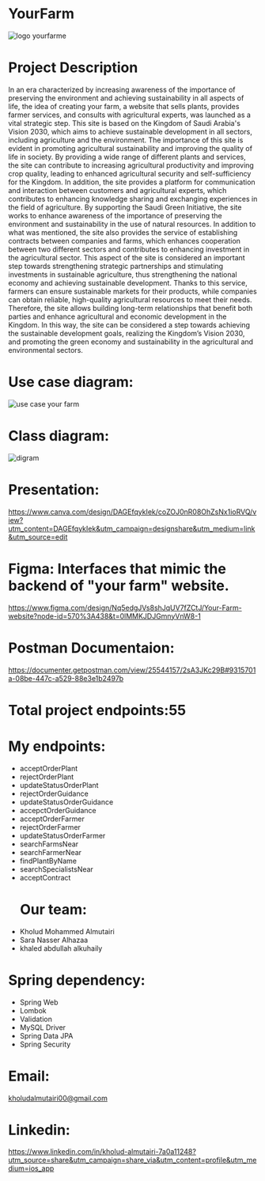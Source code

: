 # YourFarm
![logo yourfarme](https://github.com/KholudAlmutairi/YourFarm/assets/111551346/f39822f0-060d-4d38-a848-5121681489c8)

# Project Description
In an era characterized by increasing awareness of the importance of preserving the environment and achieving sustainability in all aspects of life, the idea of creating your farm, a website that sells plants, provides farmer services, and consults with agricultural experts, was launched as a vital strategic step. This site is based on the Kingdom of Saudi Arabia's Vision 2030, which aims to achieve sustainable development in all sectors, including agriculture and the environment. The importance of this site is evident in promoting agricultural sustainability and improving the quality of life in society. By providing a wide range of different plants and services, the site can contribute to increasing agricultural productivity and improving crop quality, leading to enhanced agricultural security and self-sufficiency for the Kingdom. In addition, the site provides a platform for communication and interaction between customers and agricultural experts, which contributes to enhancing knowledge sharing and exchanging experiences in the field of agriculture. By supporting the Saudi Green Initiative, the site works to enhance awareness of the importance of preserving the environment and sustainability in the use of natural resources. In addition to what was mentioned, the site also provides the service of establishing contracts between companies and farms, which enhances cooperation between two different sectors and contributes to enhancing investment in the agricultural sector. This aspect of the site is considered an important step towards strengthening strategic partnerships and stimulating investments in sustainable agriculture, thus strengthening the national economy and achieving sustainable development. Thanks to this service, farmers can ensure sustainable markets for their products, while companies can obtain reliable, high-quality agricultural resources to meet their needs. Therefore, the site allows building long-term relationships that benefit both parties and enhance agricultural and economic development in the Kingdom. In this way, the site can be considered a step towards achieving the sustainable development goals, realizing the Kingdom’s Vision 2030, and promoting the green economy and sustainability in the agricultural and environmental sectors.

# Use case diagram:
![use case your farm](https://github.com/KholudAlmutairi/YourFarm/assets/111551346/bb754631-5e9d-4599-baa7-46d5159547e3)


# Class diagram:
![digram](https://github.com/KholudAlmutairi/YourFarm/assets/111551346/23f07b85-3f92-403b-847f-9f2718a2d9ef)


# Presentation:
 https://www.canva.com/design/DAGEfqykIek/coZOJ0nR08OhZsNx1ioRVQ/view?utm_content=DAGEfqykIek&utm_campaign=designshare&utm_medium=link&utm_source=edit

# Figma: Interfaces that mimic the backend of "your farm" website.
https://www.figma.com/design/Nq5edgJVs8shJqUV7fZCtJ/Your-Farm-website?node-id=570%3A438&t=0lMMKJDJGmnyVnW8-1

# Postman Documentaion:
 https://documenter.getpostman.com/view/25544157/2sA3JKc29B#9315701a-08be-447c-a529-88e3e1b2497b


# Total project endpoints:55

# My endpoints:
- acceptOrderPlant
- rejectOrderPlant 
- updateStatusOrderPlant 
- rejectOrderGuidance
- updateStatusOrderGuidance
- accepctOrderGuidance 
- acceptOrderFarmer 
- rejectOrderFarmer
- updateStatusOrderFarmer
- searchFarmsNear 
- searchFarmerNear 
- findPlantByName 
- searchSpecialistsNear 
- acceptContract
  # Our team:
- Kholud Mohammed Almutairi
- Sara Nasser Alhazaa
- khaled abdullah alkuhaily
 
# Spring dependency:
- Spring Web
- Lombok
- Validation
- MySQL Driver
- Spring Data JPA
- Spring Security
   
# Email:
 kholudalmutairi00@gmail.com

# Linkedin:
 https://www.linkedin.com/in/kholud-almutairi-7a0a11248?utm_source=share&utm_campaign=share_via&utm_content=profile&utm_medium=ios_app
